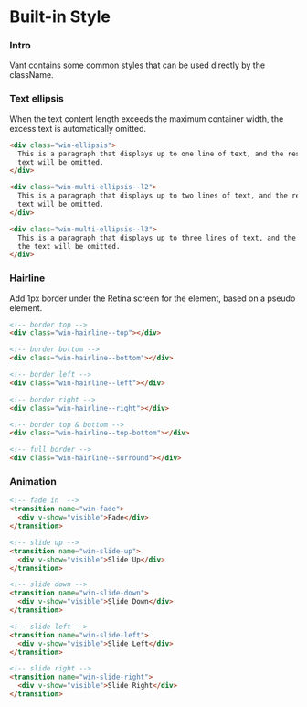 # Built-in Style

### Intro

Vant contains some common styles that can be used directly by the className.

### Text ellipsis

When the text content length exceeds the maximum container width, the excess text is automatically omitted.

```html
<div class="win-ellipsis">
  This is a paragraph that displays up to one line of text, and the rest of the
  text will be omitted.
</div>

<div class="win-multi-ellipsis--l2">
  This is a paragraph that displays up to two lines of text, and the rest of the
  text will be omitted.
</div>

<div class="win-multi-ellipsis--l3">
  This is a paragraph that displays up to three lines of text, and the rest of
  the text will be omitted.
</div>
```

### Hairline

Add 1px border under the Retina screen for the element, based on a pseudo element.

```html
<!-- border top -->
<div class="win-hairline--top"></div>

<!-- border bottom -->
<div class="win-hairline--bottom"></div>

<!-- border left -->
<div class="win-hairline--left"></div>

<!-- border right -->
<div class="win-hairline--right"></div>

<!-- border top & bottom -->
<div class="win-hairline--top-bottom"></div>

<!-- full border -->
<div class="win-hairline--surround"></div>
```

### Animation

```html
<!-- fade in  -->
<transition name="win-fade">
  <div v-show="visible">Fade</div>
</transition>

<!-- slide up -->
<transition name="win-slide-up">
  <div v-show="visible">Slide Up</div>
</transition>

<!-- slide down -->
<transition name="win-slide-down">
  <div v-show="visible">Slide Down</div>
</transition>

<!-- slide left -->
<transition name="win-slide-left">
  <div v-show="visible">Slide Left</div>
</transition>

<!-- slide right -->
<transition name="win-slide-right">
  <div v-show="visible">Slide Right</div>
</transition>
```
